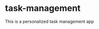 # task-management

This is a personalized task management app

<!-- pending works -->
<!-- 1.rate limiting not applied  -->
<!-- 2.  block person logic not applied -->
<!-- 3.creating controller and  error handling should be improved -->
<!-- 4. at some places  we are returning null as data so have a look later  -->

<!--  1. work directly over the tasks tomorrow -->
